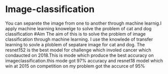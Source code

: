 # Image-classification
You can separete the image from one to another through machine learnig.I apply machine learning knowelge to solve the problem of cat and dog classification
#Aim 
The aim of this is to solve the problem of image classification through machine learning. I use the knowlede of transfer learning to sovle a ploblem of sepatare image for cat and dog.
The resnet152 is the best model for challenge which involed cancer which condaucted on 2018.This is mode which produce the best accuracy on imageclassification.this mode got 97% accuracy and resnet18 model which win at 2015 on competition on my problem got the accurce of 95%
